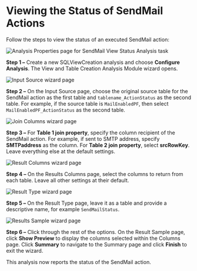 # Viewing the Status of SendMail Actions

Follow the steps to view the status of an executed SendMail action:

![Analysis Properties page for SendMail View Status Analysis task](/img/product_docs/accessanalyzer/enterpriseauditor/admin/action/sendmail/viewstatusanalysisproperties.webp)

__Step 1 –__ Create a new SQLViewCreation analysis and choose __Configure Analysis__. The View and Table Creation Analysis Module wizard opens.

![Input Source wizard page](/img/product_docs/accessanalyzer/enterpriseauditor/admin/action/sendmail/viewstatusinputsource.webp)

__Step 2 –__ On the Input Source page, choose the original source table for the SendMail action as the first table and ```tablename_ActionStatus``` as the second table. For example, if the source table is ```MailEnabledPF```, then select ```MailEnabledPF_ActionStatus``` as the second table.

![Join Columns wizard page](/img/product_docs/accessanalyzer/enterpriseauditor/admin/action/sendmail/viewstatusjoincolumns.webp)

__Step 3 –__ For __Table 1 join property__, specify the column recipient of the SendMail action. For example, if sent to SMTP address, specify __SMTPaddress__ as the column. For __Table 2 join property__, select __srcRowKey__. Leave everything else at the default settings.

![Result Columns wizard page](/img/product_docs/accessanalyzer/enterpriseauditor/admin/action/sendmail/viewstatusresultcolumns.webp)

__Step 4 –__ On the Results Columns page, select the columns to return from each table. Leave all other settings at their default.

![Result Type wizard page](/img/product_docs/accessanalyzer/enterpriseauditor/admin/action/sendmail/viewstatusresulttype.webp)

__Step 5 –__ On the Result Type page, leave it as a table and provide a descriptive name, for example ```SendMailStatus```.

![Results Sample wizard page](/img/product_docs/accessanalyzer/enterpriseauditor/admin/action/sendmail/viewstatusresultsample.webp)

__Step 6 –__ Click through the rest of the options. On the Result Sample page, click __Show Preview__ to display the columns selected within the Columns page. Click __Summary__ to navigate to the Summary page and click __Finish__ to exit the wizard.

This analysis now reports the status of the SendMail action.

